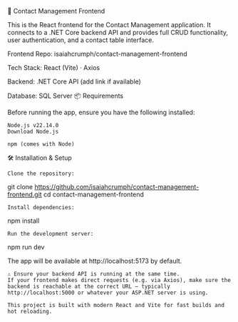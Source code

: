🚀 Contact Management Frontend

This is the React frontend for the Contact Management application. It connects to a .NET Core backend API and provides full CRUD functionality, user authentication, and a contact table interface.

Frontend Repo: isaiahcrumph/contact-management-frontend

Tech Stack: React (Vite) · Axios

Backend: .NET Core API (add link if available)

Database: SQL Server
📦 Requirements

Before running the app, ensure you have the following installed:

    Node.js v22.14.0
    Download Node.js

    npm (comes with Node)

🛠️ Installation & Setup

    Clone the repository:

git clone https://github.com/isaiahcrumph/contact-management-frontend.git
cd contact-management-frontend

    Install dependencies:

npm install

    Run the development server:

npm run dev

The app will be available at http://localhost:5173 by default.

    ⚠️ Ensure your backend API is running at the same time.
    If your frontend makes direct requests (e.g. via Axios), make sure the backend is reachable at the correct URL — typically http://localhost:5000 or whatever your ASP.NET server is using.

    This project is built with modern React and Vite for fast builds and hot reloading.
  
